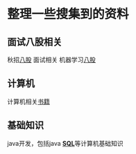 # 整理一些搜集到的资料

## 面试八股相关
秋招[八股](https://github.com/csguide-dabai/interview-guide/tree/main) 面试相关
机器学习[八股](https://github.com/zhengjingwei/machine-learning-interview)

## 计算机
计算机相关[书籍](https://github.com/EvanLi/programming-book/tree/master)

## 基础知识
java开发，包括java [**SQL**](https://javabetter.cn/)等计算机基础知识
